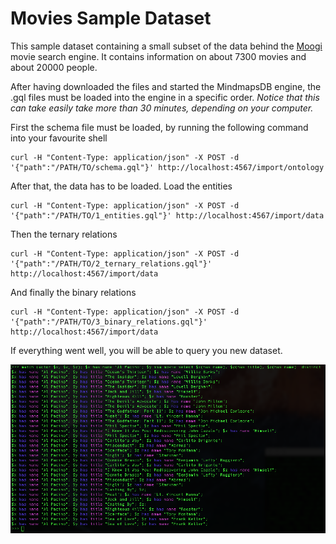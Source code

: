 Movies Sample Dataset
=====================

This sample dataset containing a small subset of the data behind the [Moogi](http://moogi.co) movie search engine.
It contains information on about 7300 movies and about 20000 people.

After having downloaded the files and started the MindmapsDB engine, the .gql files must be loaded into the engine in a specific order. _Notice that this can take easily take more than 30 minutes, depending on your computer._

First the schema file must be loaded, by running the following command into your favourite shell
```
curl -H "Content-Type: application/json" -X POST -d '{"path":"/PATH/TO/schema.gql"}' http://localhost:4567/import/ontology
```
After that, the data has to be loaded. Load the entities
```
curl -H "Content-Type: application/json" -X POST -d '{"path":"/PATH/TO/1_entities.gql"}' http://localhost:4567/import/data
```
Then the ternary relations
```
curl -H "Content-Type: application/json" -X POST -d '{"path":"/PATH/TO/2_ternary_relations.gql"}' http://localhost:4567/import/data
```
And finally the binary relations
```
curl -H "Content-Type: application/json" -X POST -d '{"path":"/PATH/TO/3_binary_relations.gql"}' http://localhost:4567/import/data

```

If everything went well, you will be able to query you new dataset.

![Example Query](img/movie_query.png)
